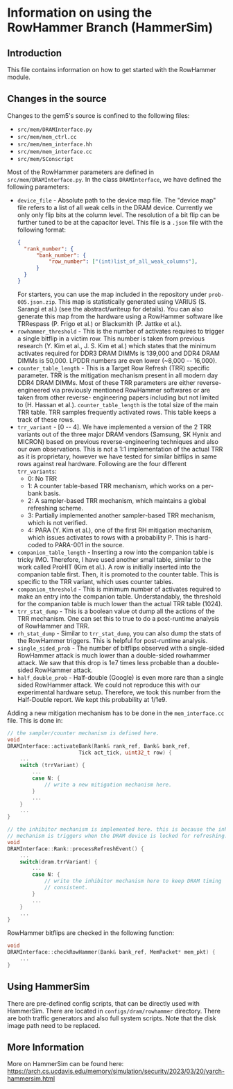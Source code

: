 # Information on using the RowHammer Branch (HammerSim)

## Introduction

This file contains information on how to get started with the RowHammer module.

## Changes in the source

Changes to the gem5's source is confined to the following files:
- `src/mem/DRAMInterface.py`
- `src/mem/mem_ctrl.cc`
- `src/mem/mem_interface.hh`
- `src/mem/mem_interface.cc`
- `src/mem/SConscript`

Most of the RowHammer parameters are defined in `src/mem/DRAMInterface.py`. In
the class `DRAMInterface`, we have defined the following parameters:
- `device_file` - Absolute path to the device map file. The "device map" file
  refers to a list of all weak cells in the DRAM device. Currently we only
  only flip bits at the column level. The resolution of a bit flip can be
  further tuned to be at the capacitor level. This file is a `.json` file with
  the following format:
  ```json
  {
    "rank_number": {
        "bank_number": {
            "row_number": ["(int)list_of_all_weak_columns"],
        }
    }
  }
  ```
  For starters, you can use the map included in the repository under
  `prob-005.json.zip`. This map is statistically generated using VARIUS
  (S. Sarangi et al.) (see the abstract/writeup for details). You can also
  generate this map from the hardware using a RowHammer software like TRRespass
  (P. Frigo et al.) or Blacksmith (P. Jattke et al.).
- `rowhammer_threshold` - This is the number of activates requires to trigger a
  single bitflip in a victim row. This number is taken from previous research
  (Y. Kim et al., J. S. Kim et al.) which states that the minimum activates
  required for DDR3 DRAM DIMMs is 139,000 and DDR4 DRAM DIMMs is 50,000. LPDDR
  numbers are even lower (~8,000 -- 16,000).
- `counter_table_length` - This is a Target Row Refresh (TRR) specific
  parameter. TRR is the mitigation mechanism present in all modern day DDR4
  DRAM DIMMs. Most of these TRR parameters are either reverse-engineered via
  previously mentioned RowHammer softwares or are taken from other reverse-
  engineering papers including but not limited to (H. Hassan et al.).
  `counter_table_length` is the total size of the main TRR table. TRR samples
  frequently activated rows. This table keeps a track of these rows.
- `trr_variant` - [0 -- 4]. We have implemented a version of the 2 TRR variants
  out of the three major DRAM vendors (Samsung, SK Hynix and MICRON) based on
  previous reverse-engineering techniques and also our own observations. This
  is not a 1:1 implementation of the actual TRR as it is proprietary, however
  we have tested for similar bitflips in same rows against real hardware.
  Following are the four different `trr_variants`:
  - 0: No TRR
  - 1: A counter table-based TRR mechanism, which works on a per-bank basis.
  - 2: A sampler-based TRR mechanism, which maintains a global refreshing
       scheme.
  - 3: Partially implemented another sampler-based TRR mechanism, which is not
       verified.
  - 4: PARA (Y. Kim et al.), one of the first RH mitigation mechanism, which
       issues activates to rows with a probability P. This is hard-coded to
       PARA-001 in the source.
- `companion_table_length` - Inserting a row into the companion table is
  tricky IMO. Therefore, I have used another small table, similar to the work
  called ProHIT (Kim et al.). A row is initially inserted into the companion
  table first. Then, it is promoted to the counter table. This is specific to
  the TRR variant, which uses counter tables.
- `companion_threshold` - This is minimum number of activates required to make
  an entry into the companion table. Understandably, the threshold for the
  companion table is much lower than the actual TRR table (1024).
- `trr_stat_dump` - This is a boolean value ot dump all the actions of the TRR
  mechanism. One can set this to true to do a post-runtime analysis of
  RowHammer and TRR.
- `rh_stat_dump` - Similar to `trr_stat_dump`, you can also dump the stats of
  the RowHammer triggers. This is helpful for post-runtime analysis.
- `single_sided_prob` - The number of bitflips observed with a single-sided
  RowHammer attack is much lower than a double-sided rowhammer attack. We saw
  that this drop is 1e7 times less probable than a double-sided RowHammer
  attack.
- `half_double_prob` - Half-double (Google) is even more rare than a single
  sided RowHammer attack. We could not reproduce this with our experimental
  hardware setup. Therefore, we took this number from the Half-Double report.
  We kept this probability at 1/1e9.

Adding a new mitigation mechanism has to be done in the `mem_interface.cc`
file. This is done in:
```cpp
// the sampler/counter mechanism is defined here.
void
DRAMInterface::activateBank(Rank& rank_ref, Bank& bank_ref,
                       Tick act_tick, uint32_t row) {
    ...
    switch (trrVariant) {
        ...
        case N: {
            // write a new mitigation mechanism here.
        }
        ...
    }
    ...
}

// the inhibitor mechanism is implemented here. this is because the inhibitor
// mechanism is triggers when the DRAM device is locked for refreshing.
void
DRAMInterface::Rank::processRefreshEvent() {
    ...
    switch(dram.trrVariant) {
        ...
        case N: {
            // write the inhibitor mechanism here to keep DRAM timing
            // consistent.
        }
        ...
    }
    ...
}
```

RowHammer bitflips are checked in the following function:
```cpp
void
DRAMInterface::checkRowHammer(Bank& bank_ref, MemPacket* mem_pkt) {
    ...
}
```

## Using HammerSim

There are pre-defined config scripts, that can be directly used with HammerSim.
There are located in `configs/dram/rowhammer` directory. There are both traffic
generators and also full system scripts. Note that the disk image path need to
be replaced.

## More Information

More on HammerSim can be found here: https://arch.cs.ucdavis.edu/memory/simulation/security/2023/03/20/yarch-hammersim.html

